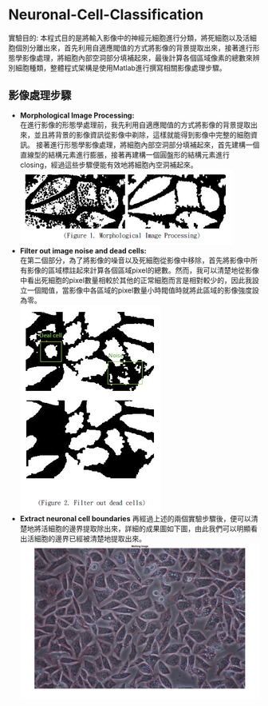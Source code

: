 # Neuronal-Cell-Classification
實驗目的: 本程式目的是將輸入影像中的神經元細胞進行分類，將死細胞以及活細胞個別分離出來，首先利用自適應閥值的方式將影像的背景提取出來，接著進行形態學影像處理，將細胞內部空洞部分填補起來，最後計算各個區域像素的總數來辨別細胞種類，整體程式架構是使用Matlab進行撰寫相關影像處理步驟。
## 影像處理步驟
* **Morphological Image Processing:** 
<br>在進行影像的形態學處理前，我先利用自適應閥值的方式將影像的背景提取出來，並且將背景的影像資訊從影像中剃除，這樣就能得到影像中完整的細胞資訊。
接著進行形態學影像處理，將細胞內部空洞部分填補起來，首先建構一個直線型的結構元素進行膨脹，接著再建構一個圓盤形的結構元素進行closing，經過這些步驟便能有效地將細胞內空洞補起來。<br>
![image](https://github.com/Laiboyai/Neuronal-Cell-Classification/blob/main/imgs/figure_1.PNG)<br>
* **Filter out image noise and dead cells:**
<br>在第二個部分，為了將影像的噪音以及死細胞從影像中移除，首先將影像中所有影像的區域標註起來計算各個區域pixel的總數。然而，我可以清楚地從影像中看出死細胞的pixel數量相較於其他的正常細胞而言是相對較少的，因此我設立一個閥值，當影像中各區域的pixel數量小時閥值時就將此區域的影像強度設為零。<br>
![image](https://github.com/Laiboyai/Neuronal-Cell-Classification/blob/main/imgs/figure_2.PNG)<br>
* **Extract neuronal cell boundaries**
再經過上述的兩個實驗步驟後，便可以清楚地將活細胞的邊界提取除出來，詳細的成果圖如下圖，由此我們可以明顯看出活細胞的邊界已經被清楚地提取出來。
<br>![image](https://github.com/Laiboyai/Neuronal-Cell-Classification/blob/main/output%20image/output_image_(3).jpg)

